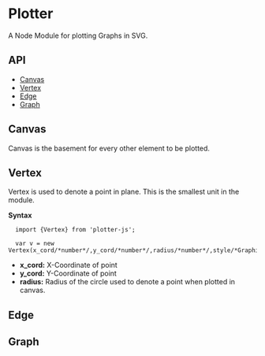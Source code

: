 # Plotter
A Node Module for plotting Graphs in SVG.

## API

* [Canvas](#canvas)
* [Vertex](#vertex)
* [Edge](#edge)
* [Graph](#graph)

## Canvas

Canvas is the basement for every other element to be plotted.

## Vertex

Vertex is used to denote a point in plane. This is the smallest unit in the module.

**Syntax**
```
  import {Vertex} from 'plotter-js';

  var v = new Vertex(x_cord/*number*/,y_cord/*number*/,radius/*number*/,style/*Graphic*/);
```
* **x_cord:** X-Coordinate of point
* **y_cord:** Y-Coordinate of point
* **radius:** Radius of the circle used to denote a point when plotted in canvas.

## Edge

## Graph
